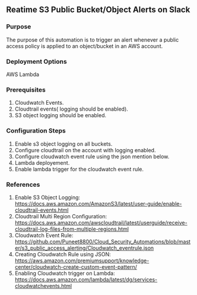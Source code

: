## Reatime S3 Public Bucket/Object Alerts on Slack
### Purpose
 The purpose of this automation is to trigger an alert whenever a public access policy is applied to an object/bucket in an AWS account.

### Deployment Options
AWS Lambda

### Prerequisites
1. Cloudwatch Events.
2. Cloudtrail events( logging should be enabled).
3. S3 object logging should be enabled.

### Configuration Steps
1. Enable s3 object logging on all buckets.
2. Configure cloudtrail on the account with logging enabled.
3. Configure cloudwatch event rule using the json mention below.
4. Lambda deployement.
5. Enable lambda trigger for the cloudwatch event rule.



### References
1. Enable S3 Object Logging: https://docs.aws.amazon.com/AmazonS3/latest/user-guide/enable-cloudtrail-events.html
2. Cloudtrail Multi Region Configuration: https://docs.aws.amazon.com/awscloudtrail/latest/userguide/receive-cloudtrail-log-files-from-multiple-regions.html
3. Cloudwatch Event Rule: https://github.com/Puneet8800/Cloud_Security_Automations/blob/master/s3_public_access_alerting/Cloudwatch_eventrule.json
4. Creating Cloudwatch Rule using JSON: https://aws.amazon.com/premiumsupport/knowledge-center/cloudwatch-create-custom-event-pattern/
5. Enabling Cloudwatch trigger on Lambda: https://docs.aws.amazon.com/lambda/latest/dg/services-cloudwatchevents.html
